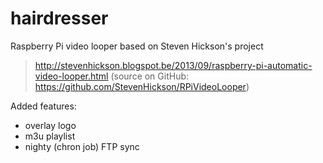 # hairdresser
Raspberry Pi video looper based on Steven Hickson's project
> http://stevenhickson.blogspot.be/2013/09/raspberry-pi-automatic-video-looper.html
> (source on GitHub: https://github.com/StevenHickson/RPiVideoLooper)

Added features:
- overlay logo
- m3u playlist
- nighty (chron job) FTP sync
